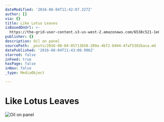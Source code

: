 ```yaml
---
dateModified: '2016-08-04T11:42:07.327Z'
author: []
via: {}
title: Like Lotus Leaves
isBasedOnUrl: >-
  https://the-grid-user-content.s3-us-west-2.amazonaws.com/6538c521-1e89-488d-b8d7-de3ab819228c.jpg
publisher: {}
description: Oil on panel
sourcePath: _posts/2016-08-04-05713b58-289a-4bf2-b944-4faf5382baca.md
datePublished: '2016-08-04T11:43:08.996Z'
starred: false
inFeed: true
hasPage: false
inNav: false
_type: MediaObject

---
```

# Like Lotus Leaves
![Oil on panel](https://the-grid-user-content.s3-us-west-2.amazonaws.com/6538c521-1e89-488d-b8d7-de3ab819228c.jpg)